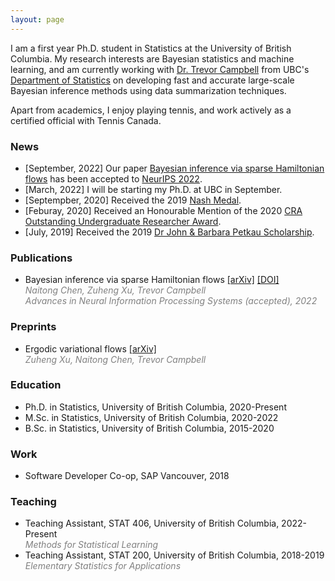 ```yaml
---
layout: page
---
```


I am a first year Ph.D. student in Statistics at the University of British Columbia. My research interests are Bayesian statistics and machine learning, and am currently working with [Dr. Trevor Campbell](https://trevorcampbell.me/) from UBC's [Department of Statistics](https://www.stat.ubc.ca/) on developing fast and accurate large-scale Bayesian inference methods using data summarization techniques.

Apart from academics, I enjoy playing tennis, and work actively as a certified official with Tennis Canada.

### News
* [September, 2022] Our paper [Bayesian inference via sparse Hamiltonian flows](https://arxiv.org/abs/2203.05723) has been accepted to [NeurIPS 2022](https://neurips.cc/).
* [March, 2022] I will be starting my Ph.D. at UBC in September.
* [Septempber, 2020] Received the 2019 [Nash Medal](https://www.stat.ubc.ca/nash-medal).
* [Feburay, 2020] Received an Honourable Mention of the 2020 [CRA Outstanding Undergraduate Researcher Award](https://cra.org/crae/awards/cra-outstanding-undergraduate-researchers/).
* [July, 2019] Received the 2019 [Dr John & Barbara Petkau Scholarship](https://www.stat.ubc.ca/dr-john-and-barbara-petkau-scholarship).

### Publications
* Bayesian inference via sparse Hamiltonian flows [[arXiv]](https://arxiv.org/abs/2203.05723) [[DOI]](https://dx.doi.org/10.14288/1.0417554)
<br><span style="color:gray">*Naitong Chen, Zuheng Xu, Trevor Campbell*</span>
<br><span style="color:gray">*Advances in Neural Information Processing Systems (accepted), 2022*</span>

### Preprints
* Ergodic variational flows [[arXiv]](https://arxiv.org/abs/2205.07475)  
<span style="color:gray">*Zuheng Xu, Naitong Chen, Trevor Campbell*</span>

### Education
* Ph.D. in Statistics, University of British Columbia, 2020-Present
* M.Sc. in Statistics, University of British Columbia, 2020-2022
* B.Sc. in Statistics, University of British Columbia, 2015-2020

### Work
* Software Developer Co-op, SAP Vancouver, 2018

### Teaching
* Teaching Assistant, STAT 406, University of British Columbia, 2022-Present
<br><span style="color:gray">*Methods for Statistical Learning*</span>
* Teaching Assistant, STAT 200, University of British Columbia, 2018-2019
<br><span style="color:gray">*Elementary Statistics for Applications*</span>